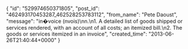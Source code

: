  {
   "id": "529974650371805",
   "post_id": "462493170453287_462528253783112",
   "from_name": "Pete Daoust",
   "message": "in�voice  (nvois)\nn.\n1. A detailed list of goods shipped or services rendered, with an account of all costs; an itemized bill.\n2. The goods or services itemized in an invoice",
   "created_time": "2013-06-26T21:40:44+0000"
 }
